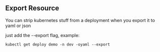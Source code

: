 ## Export Resource

You can strip kubernetes stuff from a deployment when you export it to yaml or json

just add the --export flag, example:

```
kubectl get deploy demo -n dev -oyaml --export
```
